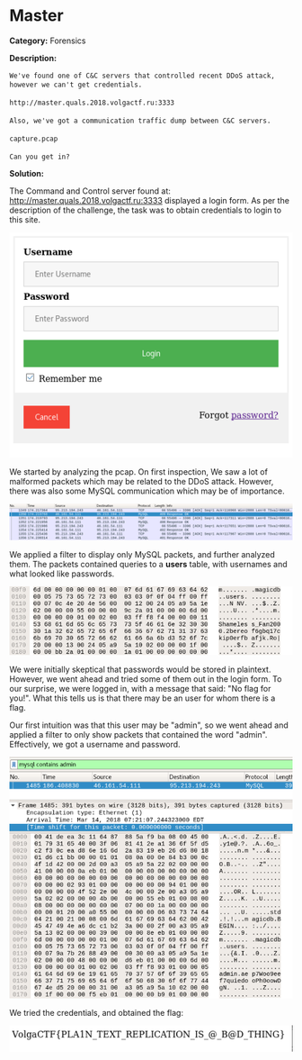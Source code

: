 # Master

**Category:** Forensics

**Description:** 

```
We've found one of C&C servers that controlled recent DDoS attack, however we can't get credentials.

http://master.quals.2018.volgactf.ru:3333

Also, we've got a communication traffic dump between C&C servers.

capture.pcap

Can you get in?
```

**Solution:** 

The Command and Control server found at: http://master.quals.2018.volgactf.ru:3333 displayed a login form. As per the description of the challenge, the task was to obtain credentials to login to this site.

![VolgaCTF2018-Quals-Master](https://github.com/guatitasec/CTF/blob/master/VolgaCTF2018-Quals/images/volgactf2018-master-1.png)

We started by analyzing the pcap. On first inspection, We saw a lot of malformed packets which may be related to the DDoS attack. However, there was also some MySQL communication which may be of importance.

![VolgaCTF2018-Quals-Master](https://github.com/guatitasec/CTF/blob/master/VolgaCTF2018-Quals/images/volgactf2018-master-2.png)

We applied a filter to display only MySQL packets, and further analyzed them. The packets contained queries to a **users** table, with usernames and what looked like passwords.

![VolgaCTF2018-Quals-Master](https://raw.githubusercontent.com/guatitasec/CTF/master/VolgaCTF2018-Quals/images/volgactf2018-master-3.png)

We were initially skeptical that passwords would be stored in plaintext. However, we went ahead and tried some of them out in the login form. To our surprise, we were logged in, with a message that said: "No flag for you!". What this tells us is that there may be an user for whom there is a flag.

Our first intuition was that this user may be "admin", so we went ahead and applied a filter to only show packets that contained the word "admin". Effectively, we got a username and password.

![VolgaCTF2018-Quals-Master](https://github.com/guatitasec/CTF/blob/master/VolgaCTF2018-Quals/images/volgactf2018-master-4.png)

We tried the credentials, and obtained the flag:

![VolgaCTF2018-Quals-Master](https://github.com/guatitasec/CTF/blob/master/VolgaCTF2018-Quals/images/volgactf2018-master-5.png)
